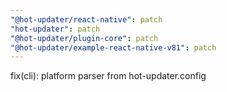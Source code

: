 ```yaml
---
"@hot-updater/react-native": patch
"hot-updater": patch
"@hot-updater/plugin-core": patch
"@hot-updater/example-react-native-v81": patch
---
```


fix(cli): platform parser from hot-updater.config
